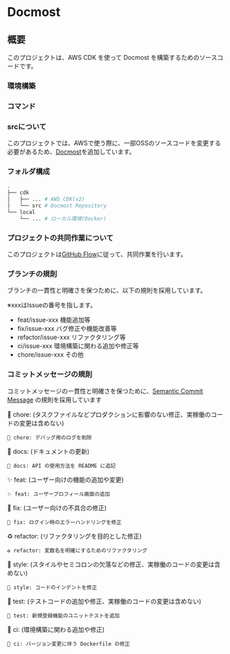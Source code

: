 # Docmost

## 概要
このプロジェクトは、AWS CDK を使って Docmost を構築するためのソースコードです。

### 環境構築

### コマンド

### srcについて
このプロジェクトでは、AWSで使う際に、一部OSSのソースコードを変更する必要があるため、[Docmost](https://github.com/docmost/docmost)を追加しています。

### フォルダ構成

```bash
.
├── cdk
│   ├── ... # AWS CDK(v2)
│   └── src # Docmost Repository
└── local
    └── ... # ローカル環境(Docker)

```

### プロジェクトの共同作業について

このプロジェクトは[GitHub Flow](https://docs.github.com/ja/get-started/using-github/github-flow)に従って、共同作業を行います。

### ブランチの規則

ブランチの一貫性と明確さを保つために、以下の規則を採用しています。

※xxxはIssueの番号を指します。
- feat/issue-xxx 機能追加等
- fix/issue-xxx バグ修正や機能改善等
- refactor/issue-xxx リファクタリング等
- ci/issue-xxx 環境構築に関わる追加や修正等
- chore/issue-xxx その他

### コミットメッセージの規則

コミットメッセージの一貫性と明確さを保つために、[Semantic Commit Message](https://sparkbox.com/foundry/semantic_commit_messages) の規則を採用しています

:wrench: chore: (タスクファイルなどプロダクションに影響のない修正、実稼働のコードの変更は含めない)

    🔧 chore: デバッグ用のログを削除

:memo: docs: (ドキュメントの更新)

    📝 docs: API の使用方法を README に追記

:sparkles: feat: (ユーザー向けの機能の追加や変更)

    ✨ feat: ユーザープロフィール画面の追加

:bug: fix: (ユーザー向けの不具合の修正)

    🐛 fix: ログイン時のエラーハンドリングを修正

:recycle: refactor: (リファクタリングを目的とした修正)

    ♻️ refactor: 変数名を明確にするためのリファクタリング

:art: style: (スタイルやセミコロンの欠落などの修正、実稼働のコードの変更は含めない)

    🎨 style: コードのインデントを修正

:microscope: test: (テストコードの追加や修正、実稼働のコードの変更は含めない)

    🔬 test: 新規登録機能のユニットテストを追加

:construction_worker: ci: (環境構築に関わる追加や修正)

    👷 ci: バージョン変更に伴う Dockerfile の修正
